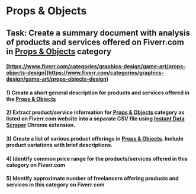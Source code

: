 # Props & Objects
## Task: Create a summary document with analysis of products and services offered on Fiverr.com in [Props & Objects](https://www.fiverr.com/categories/graphics-design/game-art/props-objects-design) category
#### [https://www.fiverr.com/categories/graphics-design/game-art/props-objects-design](https://www.fiverr.com/categories/graphics-design/game-art/props-objects-design)
#### 1) Create a short general description for products and services offered in the [Props & Objects](https://www.fiverr.com/categories/graphics-design/game-art/props-objects-design)
#### 2) Extract product/service information for [Props & Objects](https://www.fiverr.com/categories/graphics-design/game-art/props-objects-design) category as listed on Fiverr.com website into a separate CSV file using [Instant Data Scraper](https://chrome.google.com/webstore/detail/instant-data-scraper/ofaokhiedipichpaobibbnahnkdoiiah) Chrome extension.
#### 3) Create a list of various product offerings in [Props & Objects](https://www.fiverr.com/categories/graphics-design/game-art/props-objects-design). Include product variations with brief descriptions.
#### 4) Identify common price range for the products/services offered in this category on Fiverr.com
#### 5) Identify approximate number of freelancers offering products and services in this category on Fiverr.com
